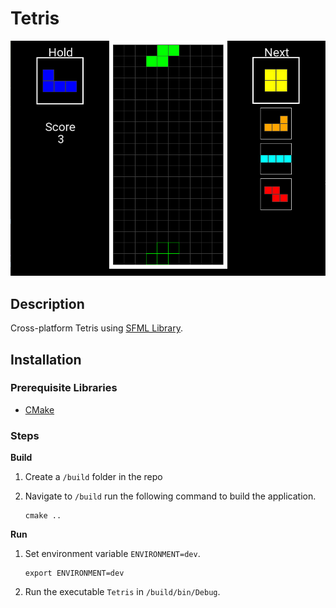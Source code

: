 # Tetris
![main_game](https://github.com/alex-fok/tetris/blob/main/images/main_game.png?raw=true)
## Description

Cross-platform Tetris using [SFML Library](https://www.sfml-dev.org/).

## Installation

### Prerequisite Libraries
- [CMake](https://cmake.org/download/)

### Steps

<strong>Build</strong>

1. Create a `/build` folder in the repo
2. Navigate to `/build` run the following command to build the application.

   ```
   cmake ..
   ```
<strong>Run</strong>

1. Set environment variable `ENVIRONMENT=dev`.

    ```
    export ENVIRONMENT=dev
    ```
2. Run the executable `Tetris` in `/build/bin/Debug`.
